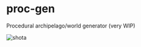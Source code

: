 # proc-gen
Procedural archipelago/world generator (very WIP)

![shota](https://github.com/2150-m/proc-gen/assets/105925779/4c173a0e-23d7-44fa-8942-a7c70f332f1c)
